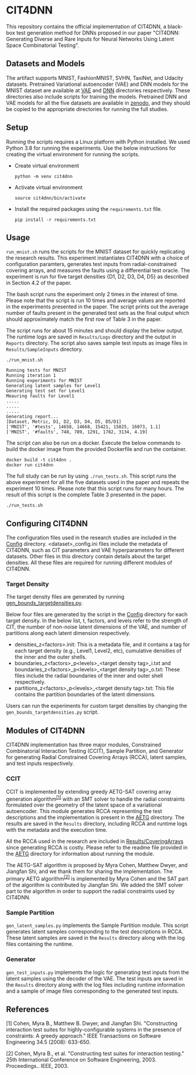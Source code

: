 # CIT4DNN

This repository contains the official implementation of CIT4DNN, a black-box test generation method for DNNs proposed in our paper "CIT4DNN: Generating Diverse and Rare Inputs for Neural Networks Using Latent Space Combinatorial Testing".

## Datasets and Models
The artifact supports MNIST, FashionMNIST, SVHN, TaxiNet, and Udacity datasets. Pretrained Variational autoencoder (VAE) and DNN models for the MNIST dataset are available at [VAE](https://github.com/swa112003/CIT4DNN/tree/main/VAE) and [DNN](https://github.com/swa112003/CIT4DNN/tree/main/DNN) directories respectively. These directories also include scripts for training the models. 
Pretrained DNN and VAE models for all the five datasets are available in [zenodo](https://doi.org/10.5281/zenodo.10471079), and they should be copied to the appropriate directories for running the full studies.

## Setup
Running the scripts requires a Linux platform with Python installed.
We used Python 3.8 for running the experiments. Use the below instructions for creating the virtual environment for running the scripts.
- Create virtual environment

    `python -m venv cit4dnn`
- Activate virtual environment

    `source cit4dnn/bin/activate`
- Install the required packages using the `requirements.txt` file.

    `pip install -r requirements.txt`

## Usage
`run_mnist.sh` runs the scripts for the MNIST dataset for quickly replicating the research results. This experiment instantiates CIT4DNN with a choice of configuration paramters, generates test inputs from radial-constrained covering arrays, and measures the faults using a differential test oracle. The experiment is run for five target densities {D1, D2, D3, D4, D5} as described in Section 4.2 of the paper.

The bash script runs the experiment only 2 times in the interest of time. Please note that the script is run 10 times and average values are reported in the experiments presented in the paper.
The script prints out the average number of faults present in the generated test sets as the final output which should approximately match the first row of Table 3 in the paper.
 
The script runs for about 15 minutes and should display the below output. The runtime logs are saved in `Results/Logs` directory and the output in `Reports` directory. The script also saves sample test inputs as image files in `Results/SampleInputs` directory.

```
./run_mnist.sh
	
Running tests for MNIST
Running iteration 1
Running experiments for MNIST
Generating latent samples for Level1
Generating test set for Level1
Meauring faults for Level1
.....
.....
.....
Generating report...
[Dataset, Metric, D1, D2, D3, D4, D5, D5/D1]
['MNIST', '#tests', 14658, 14668, 15421, 15825, 16073, 1.1]
['MNIST', '#faults', 748, 789, 1291, 1782, 3134, 4.19]
```

The script can also be run on a docker. Execute the below commands to build the docker image from the provided Dockerfile and run the container.

```
docker build -t cit4dnn .
docker run cit4dnn
```

The full study can be run by using `./run_tests.sh`. This script runs the above experiment for all the five datasets used in the paper and repeats the experiment 10 times.
Please note that this script runs for many hours. The result of this script is the complete Table 3 presented in the paper.

```
./run_tests.sh
```

## Configuring CIT4DNN

The configuration files used in the research studies are included in the [Config](https://github.com/swa112003/CIT4DNN/tree/main/Config) directory.
\<dataset\>_config.ini files include the metadata of CIT4DNN, such as CIT parameters and VAE hyperparameters for different datasets. 
Other files in this directory contain details about the target densities.
All these files are required for running different modules of CIT4DNN.

### Target Density
The target density files are generated by running [gen_bounds_targetdensities.py](https://github.com/swa112003/CIT4DNN/tree/main/gen_bounds_targetdensities.py).

Below four files are generated by the script in the [Config](https://github.com/swa112003/CIT4DNN/tree/main/Config) directory for each target density. 
In the below list, t, factors, and levels refer to the strength of CIT, the number of non-noise latent dimensions of the VAE, and number of partitions along each latent dimension respectively.

- densities_z\<factors\>.init: This is a metadata file, and it contains a tag for each target density (e.g., Level1, Level2, etc), cumulative densities of the inner and the outer shells. 
- boundaries_z\<factors\>\_p\<levels\>\_\<target density tag\>\_i.txt and boundaries_z\<factors\>\_p\<levels\>\_\<target density tag\>\_o.txt: These files include the radial boundaries of the inner and outer shell respectively.
- partitions_z\<factors\>\_p\<levels\>\_\<target density tag\>.txt: This file contains the partition boundaries of the latent dimensions.

Users can run the experiments for custom target densities by changing the `gen_bounds_targetdensities.py` script.

## Modules of CIT4DNN
CIT4DNN implementation has three major modules, Constrained Combinatorial Interaction Testing (CCIT), Sample Partition, and Generator for generating Radial Constrained Covering Arrays (RCCA), latent samples, and test inputs respectively.

### CCIT
CCIT is implemented by extending greedy AETG-SAT covering array generation algorithm<sup>[[1]](#1)</sup> with an SMT solver to handle the radial constraints formulated over the geometry of the latent space of a variational autoencoder. This module generates RCCA representing the test descriptions and the implementation is present in the [AETG](https://github.com/swa112003/CIT4DNN/tree/main/AETG) directory. 
The results are saved in the `Results` directory, including RCCA and runtime logs with the metadata and the execution time. 

All the RCCA used in the research are included in [Results/CoveringArrays](https://github.com/swa112003/CIT4DNN/tree/main/Results/CoveringArrays) since generating RCCA is costly.
Please refer to the readme file provided in the [AETG](https://github.com/swa112003/CIT4DNN/tree/main/AETG) directory for information about running the module.

The AETG-SAT algorithm is proposed by Myra Cohen, Matthew Dwyer, and Jiangfan Shi, and we thank them for sharing the implementation. The primary AETG algorithm<sup>[[2]](#2)</sup> is implemented by Myra Cohen and the SAT part of the algorithm is contributed by Jiangfan Shi. We added the SMT solver part to the algorithm in order to support the radial constraints used by CIT4DNN.

### Sample Partition
`gen_latent_samples.py` implements the Sample Partition module. 
This script generates latent samples corresponding to the test descriptions in RCCA. These latent samples are saved in the `Results` directory along with the log files containing the runtime.

### Generator
`gen_test_inputs.py` implements the logic for generating test inputs from the latent samples using the decoder of the VAE. The test inputs are saved in the `Results` directory along with the log files including runtime information and a sample of image files corresponding to the generated test inputs.



## References
<a id="1">[1]</a> Cohen, Myra B., Matthew B. Dwyer, and Jiangfan Shi. "Constructing interaction test suites for highly-configurable systems in the presence of constraints: A greedy approach." IEEE Transactions on Software Engineering 34.5 (2008): 633-650.

<a id="2">[2]</a> Cohen, Myra B., et al. "Constructing test suites for interaction testing." 25th International Conference on Software Engineering, 2003. Proceedings.. IEEE, 2003.
